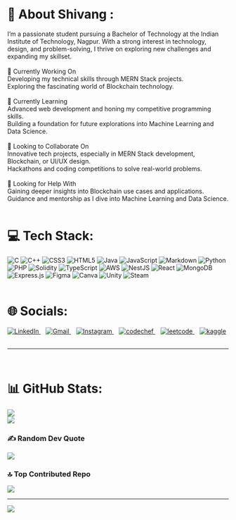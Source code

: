 # 💫 About Shivang :
I’m a passionate student pursuing a Bachelor of Technology at the Indian Institute of Technology, Nagpur. With a strong interest in technology, design, and problem-solving, I thrive on exploring new challenges and expanding my skillset.<br><br>🔭 Currently Working On<br>Developing my technical skills through MERN Stack projects.<br>Exploring the fascinating world of Blockchain technology.<br><br>🌱 Currently Learning<br>Advanced web development and honing my competitive programming skills.<br>Building a foundation for future explorations into Machine Learning and Data Science.<br><br>👯 Looking to Collaborate On<br>Innovative tech projects, especially in MERN Stack development, Blockchain, or UI/UX design.<br>Hackathons and coding competitions to solve real-world problems.<br><br>🤔 Looking for Help With<br>Gaining deeper insights into Blockchain use cases and applications.<br>Guidance and mentorship as I dive into Machine Learning and Data Science.<br><br>



<!-- <h1 align="center">💻 Tech Stack :</h1>
all the tech stack was upto date at 30/12/2024-->

# 💻 Tech Stack:
![C](https://img.shields.io/badge/c-%2300599C.svg?style=for-the-badge&logo=c&logoColor=white) ![C++](https://img.shields.io/badge/c++-%2300599C.svg?style=for-the-badge&logo=c%2B%2B&logoColor=white) ![CSS3](https://img.shields.io/badge/css3-%231572B6.svg?style=for-the-badge&logo=css3&logoColor=white) ![HTML5](https://img.shields.io/badge/html5-%23E34F26.svg?style=for-the-badge&logo=html5&logoColor=white) ![Java](https://img.shields.io/badge/java-%23ED8B00.svg?style=for-the-badge&logo=openjdk&logoColor=white) ![JavaScript](https://img.shields.io/badge/javascript-%23323330.svg?style=for-the-badge&logo=javascript&logoColor=%23F7DF1E) ![Markdown](https://img.shields.io/badge/markdown-%23000000.svg?style=for-the-badge&logo=markdown&logoColor=white) ![Python](https://img.shields.io/badge/python-3670A0?style=for-the-badge&logo=python&logoColor=ffdd54) ![PHP](https://img.shields.io/badge/php-%23777BB4.svg?style=for-the-badge&logo=php&logoColor=white) ![Solidity](https://img.shields.io/badge/Solidity-%23363636.svg?style=for-the-badge&logo=solidity&logoColor=white) ![TypeScript](https://img.shields.io/badge/typescript-%23007ACC.svg?style=for-the-badge&logo=typescript&logoColor=white) ![AWS](https://img.shields.io/badge/AWS-%23FF9900.svg?style=for-the-badge&logo=amazon-aws&logoColor=white) ![NestJS](https://img.shields.io/badge/nestjs-%23E0234E.svg?style=for-the-badge&logo=nestjs&logoColor=white) ![React](https://img.shields.io/badge/react-%2320232a.svg?style=for-the-badge&logo=react&logoColor=%2361DAFB) ![MongoDB](https://img.shields.io/badge/MongoDB-%234ea94b.svg?style=for-the-badge&logo=mongodb&logoColor=white) ![Express.js](https://img.shields.io/badge/express.js-%23404d59.svg?style=for-the-badge&logo=express&logoColor=%2361DAFB) ![Figma](https://img.shields.io/badge/figma-%23F24E1E.svg?style=for-the-badge&logo=figma&logoColor=white) ![Canva](https://img.shields.io/badge/Canva-%2300C4CC.svg?style=for-the-badge&logo=Canva&logoColor=white) ![Unity](https://img.shields.io/badge/unity-%23000000.svg?style=for-the-badge&logo=unity&logoColor=white) ![Steam](https://img.shields.io/badge/steam-%23000000.svg?style=for-the-badge&logo=steam&logoColor=white)
<br><br>
# 🌐 Socials:
<!---
[![LinkedIn](https://img.shields.io/badge/LinkedIn-%230077B5.svg?logo=linkedin&logoColor=white)](https://www.linkedin.com/in/shivang-tonde-56757528a/) [![Instagram](https://img.shields.io/badge/Instagram-%23E4405F.svg?logo=Instagram&logoColor=white)](https://instagram.com/shivang_tonde_18) [![LeetCode](https://img.shields.io/badge/LeetCode-%23FFA116.svg?logo=leetcode&logoColor=white)](https://leetcode.com/u/grey_hat_18/)



<h3 align="center">Socials </h3>
<hr>
-->
  <a href="https://www.linkedin.com/in/shivang-tonde-56757528a/">
    <img src="https://img.shields.io/badge/linkedin-%230077B5.svg?style=for-the-badge&logo=linkedin&logoColor=white" alt="LinkedIn">
  </a> &nbsp;&nbsp;
  <a href="mailto:shivangtonde1811@gmail.com">
    <img src="https://img.shields.io/badge/Gmail-D14836?style=for-the-badge&logo=gmail&logoColor=white" alt="Gmail">
  </a> &nbsp;&nbsp;
  <a href="https://instagram.com/shivang_tonde_18">
    <img src="https://img.shields.io/badge/Instagram-%23E4405F.svg?logo=Instagram&logoColor=white" alt="Instagram">
  </a> &nbsp;&nbsp;
  <a href="https://www.codechef.com/users/shivang_1811">
    <img src="https://img.shields.io/badge/CodeChef-%23964B00.svg?style=for-the-badge&logo=CodeChef&logoColor=white" alt="codechef">
  </a> &nbsp;&nbsp;
  <a href="https://leetcode.com/u/grey_hat_18/">
    <img src="https://img.shields.io/badge/LeetCode-000000?style=for-the-badge&logo=LeetCode&logoColor=#d16c06" alt="leetcode">
  </a> &nbsp;&nbsp;
  <a href="https://www.kaggle.com/shivangtonde">
    <img src="https://img.shields.io/badge/Kaggle-035a7d?style=for-the-badge&logo=kaggle&logoColor=white" alt="kaggle">
  </a> &nbsp;&nbsp;
<hr>
<br>

# 📊 GitHub Stats:
![](https://github-readme-stats.vercel.app/api?username=cybercondor18&theme=dark&hide_border=false&include_all_commits=true&count_private=true)<br/>
![](https://github-readme-streak-stats.herokuapp.com/?user=cybercondor18&theme=dark&hide_border=false)<br/>
<!--![](https://github-readme-stats.vercel.app/api/top-langs/?username=cybercondor18&theme=dark&hide_border=false&include_all_commits=true&count_private=true&layout=compact)-->

### ✍️ Random Dev Quote
![](https://quotes-github-readme.vercel.app/api?type=horizontal&theme=radical)

### 🔝 Top Contributed Repo
![](https://github-contributor-stats.vercel.app/api?username=cybercondor18&limit=5&theme=dark&combine_all_yearly_contributions=true)

---
[![](https://visitcount.itsvg.in/api?id=cybercondor18&icon=2&color=0)](https://visitcount.itsvg.in)

<!-- Proudly created with GPRM ( https://gprm.itsvg.in ) -->
